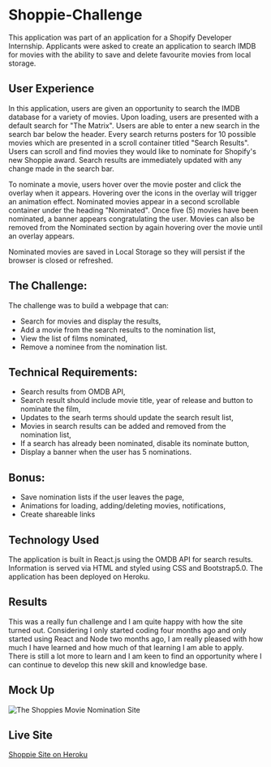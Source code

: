 # Shoppie-Challenge
This application was part of an application for a Shopify Developer Internship. Applicants were asked to create an application to search IMDB for movies with the ability to save and delete favourite movies from local storage. 

## User Experience
In this application, users are given an opportunity to search the IMDB database for a variety of movies. Upon loading, users are presented with a default search for "The Matrix". Users are able to enter a new search in the search bar below the header. Every search returns posters for 10 possible movies which are presented in a scroll container titled "Search Results". Users can scroll and find movies they would like to nominate for Shopify's new Shoppie award. Search results are immediately updated with any change made in the search bar.

To nominate a movie, users hover over the movie poster and click the overlay when it appears. Hovering over the icons in the overlay will trigger an animation effect. Nominated movies appear in a second scrollable container under the heading "Nominated". Once five (5) movies have been nominated, a banner appears congratulating the user. Movies can also be removed from the Nominated section by again hovering over the movie until an overlay appears. 

Nominated movies are saved in Local Storage so they will persist if the browser is closed or refreshed. 

## The Challenge:
The challenge was to build a webpage that can:
* Search for movies and display the results,
* Add a movie from the search results to the nomination list,
* View the list of films nominated,
* Remove a nominee from the nomination list.

## Technical Requirements:
* Search results from OMDB API,
* Search result should include movie title, year of release and button to nominate the film,
* Updates to the searh terms should update the search result list,
* Movies in search results can be added and removed from the nomination list,
* If a search has already been nominated, disable its nominate button,
* Display a banner when the user has 5 nominations.

## Bonus:
* Save nomination lists if the user leaves the page,
* Animations for loading, adding/deleting movies, notifications,
* Create shareable links

## Technology Used
The application is built in React.js using the OMDB API for search results. Information is served via HTML and styled using CSS and Bootstrap5.0. The application has been deployed on Heroku.

## Results
This was a really fun challenge and I am quite happy  with how the site turned out. Considering I only started coding four months ago and only started using React and Node two months ago, I am really pleased with how much I have learned and how much of that learning I am able to apply. There is still a lot more to learn and I am keen to find an opportunity where I can continue to develop this new skill and knowledge base. 

## Mock Up
![The Shoppies Movie Nomination Site](https://github.com/catherinebshaw/Shoppie-Challenge/blob/main/public/Assets/Shoppies-ScreenShot.png)

## Live Site
[Shoppie Site on Heroku](https://shrouded-lowlands-97207.herokuapp.com/)
